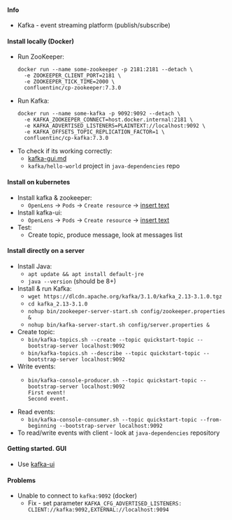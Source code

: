 #### Info
* Kafka - event streaming platform (publish/subscribe)

#### Install locally (Docker)
* Run ZooKeeper:
  ```
  docker run --name some-zookeeper -p 2181:2181 --detach \
    -e ZOOKEEPER_CLIENT_PORT=2181 \
    -e ZOOKEEPER_TICK_TIME=2000 \
    confluentinc/cp-zookeeper:7.3.0
  ```
* Run Kafka:
  ```
  docker run --name some-kafka -p 9092:9092 --detach \
    -e KAFKA_ZOOKEEPER_CONNECT=host.docker.internal:2181 \
    -e KAFKA_ADVERTISED_LISTENERS=PLAINTEXT://localhost:9092 \
    -e KAFKA_OFFSETS_TOPIC_REPLICATION_FACTOR=1 \
    confluentinc/cp-kafka:7.3.0
  ```
* To check if its working correctly:
  * [kafka-gui.md](kafka-gui.md) 
  * `kafka/hello-world` project in `java-dependencies` repo

#### Install on kubernetes
* Install kafka & zookeeper:
  * `OpenLens` -> `Pods` -> `Create resource` -> [insert text](yaml/kafka-k8s.yaml)
* Install kafka-ui:
  * `OpenLens` -> `Pods` -> `Create resource` -> [insert text](yaml/kafka-ui-full.yaml)
* Test:
  * Create topic, produce message, look at messages list

#### Install directly on a server
* Install Java:
    * `apt update && apt install default-jre`
    * `java --version` (should be 8+)
* Install & run Kafka:
    * `wget https://dlcdn.apache.org/kafka/3.1.0/kafka_2.13-3.1.0.tgz`
    * `cd kafka_2.13-3.1.0`
    * `nohup bin/zookeeper-server-start.sh config/zookeeper.properties &`
    * `nohup bin/kafka-server-start.sh config/server.properties &`
* Create topic:
    * `bin/kafka-topics.sh --create --topic quickstart-topic --bootstrap-server localhost:9092`
    * `bin/kafka-topics.sh --describe --topic quickstart-topic --bootstrap-server localhost:9092`
* Write events:
    * ```
      bin/kafka-console-producer.sh --topic quickstart-topic --bootstrap-server localhost:9092
      First event!
      Second event.
      ```
* Read events:
    * `bin/kafka-console-consumer.sh --topic quickstart-topic --from-beginning --bootstrap-server localhost:9092`
* To read/write events with client - look at `java-dependencies` repository

#### Getting started. GUI
* Use [kafka-ui](kafka-gui.md)

#### Problems
* Unable to connect to `kafka:9092` (docker)
    * Fix - set parameter `KAFKA_CFG_ADVERTISED_LISTENERS: CLIENT://kafka:9092,EXTERNAL://localhost:9094`
